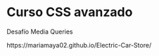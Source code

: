<h1>Curso CSS avanzado</h1>
<p>Desafío Media Queries</p>
<p>https://mariamaya02.github.io/Electric-Car-Store/</p>
